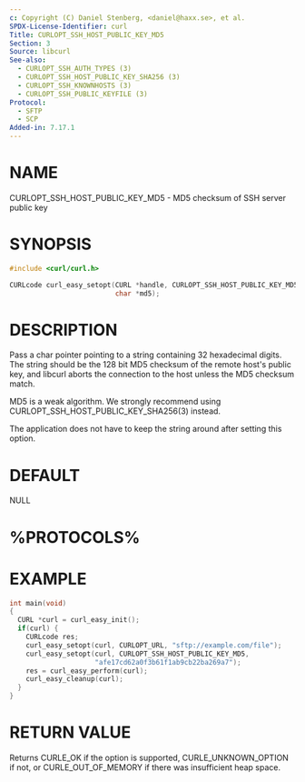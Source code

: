 ```yaml
---
c: Copyright (C) Daniel Stenberg, <daniel@haxx.se>, et al.
SPDX-License-Identifier: curl
Title: CURLOPT_SSH_HOST_PUBLIC_KEY_MD5
Section: 3
Source: libcurl
See-also:
  - CURLOPT_SSH_AUTH_TYPES (3)
  - CURLOPT_SSH_HOST_PUBLIC_KEY_SHA256 (3)
  - CURLOPT_SSH_KNOWNHOSTS (3)
  - CURLOPT_SSH_PUBLIC_KEYFILE (3)
Protocol:
  - SFTP
  - SCP
Added-in: 7.17.1
---
```


# NAME

CURLOPT_SSH_HOST_PUBLIC_KEY_MD5 - MD5 checksum of SSH server public key

# SYNOPSIS

~~~c
#include <curl/curl.h>

CURLcode curl_easy_setopt(CURL *handle, CURLOPT_SSH_HOST_PUBLIC_KEY_MD5,
                          char *md5);
~~~

# DESCRIPTION

Pass a char pointer pointing to a string containing 32 hexadecimal digits. The
string should be the 128 bit MD5 checksum of the remote host's public key, and
libcurl aborts the connection to the host unless the MD5 checksum match.

MD5 is a weak algorithm. We strongly recommend using
CURLOPT_SSH_HOST_PUBLIC_KEY_SHA256(3) instead.

The application does not have to keep the string around after setting this
option.

# DEFAULT

NULL

# %PROTOCOLS%

# EXAMPLE

~~~c
int main(void)
{
  CURL *curl = curl_easy_init();
  if(curl) {
    CURLcode res;
    curl_easy_setopt(curl, CURLOPT_URL, "sftp://example.com/file");
    curl_easy_setopt(curl, CURLOPT_SSH_HOST_PUBLIC_KEY_MD5,
                     "afe17cd62a0f3b61f1ab9cb22ba269a7");
    res = curl_easy_perform(curl);
    curl_easy_cleanup(curl);
  }
}
~~~

# RETURN VALUE

Returns CURLE_OK if the option is supported, CURLE_UNKNOWN_OPTION if not, or
CURLE_OUT_OF_MEMORY if there was insufficient heap space.
